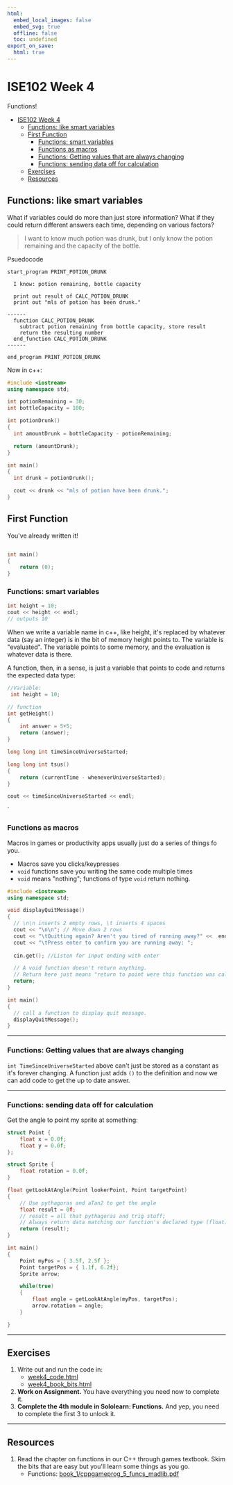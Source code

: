 ```yaml
---
html:
  embed_local_images: false
  embed_svg: true
  offline: false
  toc: undefined
export_on_save:
  html: true
---
```

# ISE102 Week 4

Functions!

<!-- @import "[TOC]" {cmd="toc" depthFrom=1 depthTo=6 orderedList=false} -->

<!-- code_chunk_output -->

- [ ISE102 Week 4
](#ise102-week-4)
  - [ Functions: like smart variables
](#functions-like-smart-variables)
  - [ First Function
](#first-function)
    - [ Functions: smart variables
](#functions-smart-variables)
    - [ Functions as macros
](#functions-as-macros)
    - [ Functions: Getting values that are always changing
](#functions-getting-values-that-are-always-changing)
    - [ Functions: sending data off for calculation
](#functions-sending-data-off-for-calculation)
  - [ Exercises
](#exercises)
  - [ Resources
](#resources)

<!-- /code_chunk_output -->


## Functions: like smart variables

What if variables could do more than just store information? What if they could return different answers each time, depending on various factors?

> I want to know much potion was drunk, but I only know the potion remaining and the capacity of the bottle.

Psuedocode
```
start_program PRINT_POTION_DRUNK

  I know: potion remaining, bottle capacity

  print out result of CALC_POTION_DRUNK 
  print out "mls of potion has been drunk."

------
  function CALC_POTION_DRUNK
    subtract potion remaining from bottle capacity, store result
    return the resulting number
  end_function CALC_POTION_DRUNK 
------

end_program PRINT_POTION_DRUNK
```
Now in c++:
```cpp
#include <iostream>
using namespace std;

int potionRemaining = 30;
int bottleCapacity = 100;

int potionDrunk()
{
  int amountDrunk = bottleCapacity - potionRemaining;

  return (amountDrunk);
}

int main()
{
  int drunk = potionDrunk();

  cout << drunk << "mls of potion have been drunk.";
}
```

## First Function

You've already written it!

```c++ { .line-numbers }

int main()
{
	return (0);
}
```

### Functions: smart variables

```c++ { .line-numbers }
int height = 10;
cout << height << endl;
// outputs 10
```
When we write a variable name in c++, like height, it's replaced by whatever data (say an integer) is in the bit of memory height points to. The variable is "evaluated". The variable points to some memory, and the evaluation is whatever data is there.

A function, then, in a sense, is just a variable that points to code and returns the expected data type:

```cpp
//Variable: 
 int height = 10;

// function
int getHeight()
{
	int answer = 5+5;
	return (answer);
}

long long int timeSinceUniverseStarted;

long long int tsus()
{
	return (currentTime - wheneverUniverseStarted);
}

cout << timeSinceUniverseStarted << endl;

```
`
### Functions as macros

Macros in games or productivity apps usually just do a series of things fo you. 
* Macros save you clicks/keypresses
* `void` functions save you writing the same code multiple times
* `void` means "nothing"; functions of type `void` return nothing.

```cpp
#include <iostream>
using namespace std;

void displayQuitMessage()
{
  // \n\n inserts 2 empty rows, \t inserts 4 spaces
  cout << "\n\n"; // Move down 2 rows
  cout << "\tQuitting again? Aren't you tired of running away?" <<  endl;
  cout << "\tPress enter to confirm you are running away: ";
  
  cin.get(); //Listen for input ending with enter

  // A void function doesn't return anything. 
  // Return here just means "return to point were this function was called"
  return;
}

int main()
{
  // call a function to display quit message.
  displayQuitMessage();  
}
```

___
### Functions: Getting values that are always changing

`int TimeSinceUniverseStarted` above can't just be stored as a constant as it's forever changing. A function just adds `()` to the definition and now we can add code to get the up to date answer.

___

### Functions: sending data off for calculation

Get the angle to point my sprite at something:

```c++ { .line-numbers }
struct Point {
	float x = 0.0f;
	float y = 0.0f;
};

struct Sprite {
	float rotation = 0.0f;
}

float getLookAtAngle(Point lookerPoint, Point targetPoint)
{
	// Use pythagoras and aTan2 to get the angle
	float result = 0f;
	// result = all that pythagoras and trig stuff;
	// Always return data matching our function's declared type (float)
	return (result);
}

int main()
{
	Point myPos = { 3.5f, 2.5f };
	Point targetPos = { 1.1f, 6.2f}; 
	Sprite arrow;

	while(true)
	{
		float angle = getLookAtAngle(myPos, targetPos);
		arrow.rotation = angle;
	}

}

```
___

## Exercises

1. Write out and run the code in:
   * [week4_code.html](week4_code.html)
   * [week4_book_bits.html](week4_book_bits.html)
2. **Work on Assignment.** You have everything you need now to complete it.
3. **Complete the 4th module in Sololearn: Functions.** And yep, you need to complete the first 3 to unlock it.
   
___

## Resources

1. Read the chapter on functions in our C++ through games textbook. Skim the bits that are easy but you'll learn some things as you go.
   * Functions: [book_1/cppgameprog_5_funcs_madlib.pdf](book_1/cppgameprog_5_funcs_madlib.pdf)
 